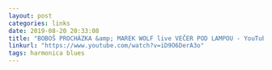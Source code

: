 ```yaml
---
layout: post
categories: links
date: 2019-08-20 20:33:08
title: "BOBOŠ PROCHÁZKA &amp; MAREK WOLF live VEČER POD LAMPOU - YouTube"
linkurl: "https://www.youtube.com/watch?v=iD9O6DerA3o"
tags: harmonica blues
---
```


